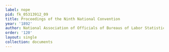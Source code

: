 ```yaml
---
label: nope
pid: fk_05313912_09
title: Proceedings of the Ninth National Convention
year: '1892'
author: National Association of Officials of Bureaus of Labor Statistics
order: '120'
layout: single
collection: documents
---
```

